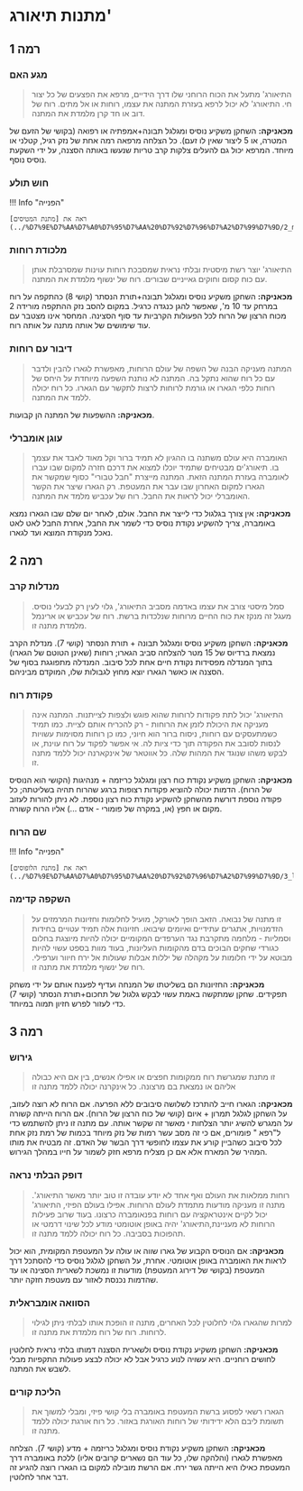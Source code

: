 # מתנות תיאורג'

## **רמה 1**

### מגע האם

> התיאורג' מתעל את הכוח הרוחני שלו דרך הידיים, מרפא את הפצעים של כל יצור חי. התיאורג' לא יכול לרפא בעזרת המתנה את עצמו, רוחות או אל מתים. רוח של דוב או חד קרן מלמדת את המתנה. 

**מכאניקה:** השחקן משקיע נוסיס ומגלגל תבונה+אמפתיה או רפואה (בקושי של הזעם של המטרה, או 5 ליצור שאין לו זעם). כל הצלחה מרפאה רמה אחת של נזק רגיל, קטלני או מיוחד. המרפא יכול גם להעלים צלקות קרב טריות שנעשו באותה הסצנה, על ידי השקעת נוסיס נוסף. 

### חוש תולע 

!!! Info "הפנייה"

    ראה את [מתנת המטיסים](../%D7%9E%D7%AA%D7%A0%D7%95%D7%AA%20%D7%92%D7%96%D7%A2%D7%99%D7%9D/2_metis.md#_5).

### מלכודת רוחות 

> התיאורג' יוצר רשת מיסטית ובלתי נראית שמסבכת רוחות עוינות שמסרבלת אותן עם כוח קסום וחוקים גאייניים שבורים. רוח של ינשוף מלמדת את המתנה. 

**מכאניקה:** השחקן משקיע נוסיס ומגלגל תבונה+תורת הנסתר (קושי 8) כהתקפה על רוח במרחק עד 10 מ', שאפשר להגן כנגדה כרגיל. במקום להסב נזק ההתקפה מורידה 2 מכוח הרצון של הרוח לכל הפעולות הקרביות עד סוף הסצינה. המחסר אינו מצטבר עם עוד שימושים של אותה מתנה על אותה רוח. 

### דיבור עם רוחות

> המתנה מעניקה הבנה של השפה של עולם הרוחות, מאפשרת לגארו להבין ולדבר עם כל רוח שהוא נתקל בה. המתנה לא נותנת השפעה מיוחדת על היחס של רוחות כלפי הגארו או גורמת לרוחות לרצות לתקשר עם הגארו. כל רוח יכולה ללמד את המתנה. 

**מכאניקה:** ההשפעות של המתנה הן קבועות. 

### עוגן אומברלי 

> האומברה היא עולם משתנה בו ההגיון לא תמיד ברור וקל מאוד לאבד את עצמך בו. תיאורג'ים מבטיחים שתמיד יוכלו למצוא את דרכם חזרה למקום שבו עברו לאומברה בעזרת המתנה הזאת. המתנה מייצרת "חבל טבורי" כסוף  שמקשר את הגארו למקום האחרון שבו עבר את המעטפת. רק הגארו שיצר את הקשר האומברלי יכול לראות את החבל. רוח של עכביש מלמד את המתנה. 

**מכאניקה:** אין צורך בגלגול כדי לייצר את החבל. אולם, לאחר יום שלם שבו הגארו נמצא באומברה, צריך להשקיע נקודת נוסיס כדי לשמר את החבל, אחרת החבל לאט לאט נאכל מנקודת המוצא ועד לגארו. 

## **רמה 2**

### מנדלות קרב

> סמל מיסטי צורב את עצמו באדמה מסביב התיאורג', גלוי לעין רק לבעלי נוסיס. מעגל זה מנקז את כוח החיים מרוחות שנלכדות ברשת. רוח של עכביש או ארינמל מלמדת מתנה זו.

**מכאניקה:** השחקן משקיע נוסיס ומגלגל תבונה + תורת הנסתר (קושי 7). מנדלת הקרב נמצאת ברדיוס של 15 מטר להצלחה סביב הגארו; רוחות (שאינן הטוטם של הגארו) בתוך המנדלה מפסידות נקודת חיים אחת לכל סיבוב. המנדלה מתפוגגת בסוף של הסצנה או כאשר הגארו יוצא מחוץ לגבולות שלו, המוקדם מביניהם. 

### פקודת רוח

> התיאורג' יכול לתת פקודות לרוחות שהוא פוגש ולצפות לצייתנות. המתנה אינה מעניקה את היכולת לזמן את הרוחות - רק להכריח אותם לציית. כמו תמיד כשמתעסקים עם רוחות, ניסוח ברור הוא חיוני, כמו כן רוחות מסוימות עשויות לנסות לסובב את הפקודה תוך כדי ציות לה. אי אפשר לפקוד על רוח עוינת, או לבקש משהו שנוגד את המהות שלה. כל אווטאר של אינקארנה יכול ללמד מתנה זו.

**מכאניקה:** השחקן משקיע נקודת כוח רצון ומגלגל כריזמה + מנהיגות (הקושי הוא הנוסיס של הרוח). 
הדמות יכולה להוציא פקודות רצופות ברגע שהרוח תהיה בשליטתה; כל פקודה נוספת דורשת מהשחקן
להשקיע נקודת כוח רצון נוספת. לא ניתן להורות לעזוב מקום או חפץ (או, במקרה של פומורי - אדם ...) אליו הרוח קשורה.

### שם הרוח

!!! Info "הפנייה"

    ראה את [מתנת הלופוסים](../%D7%9E%D7%AA%D7%A0%D7%95%D7%AA%20%D7%92%D7%96%D7%A2%D7%99%D7%9D/3_lupus.md#_9).


### השקפה קדימה

> זו מתנה של נבואה. הזאב הופך לאורקל, מועיל לחלומות וחזיונות המרמזים על הזדמנויות, אתגרים עתידיים ואיומים שיבואו. חזיונות אלה תמיד עטויים בחידות וסמליות - מלחמה מתקרבת נגד הערפדים המקומיים יכולה להיות מיוצגת בחלום כגורדי שחקים הבוכים בדם מהקומות העליונות, בעוד מוות בספט עשוי להיות מבוטא על ידי חלומות על מקהלה של יללות אבלות שעולות אל ירח חיוור וערפילי. רוח של ינשוף מלמדת את מתנה זו.

**מכאניקה:** החזיונות הם בשליטתו של המנחה ועדיף לפענח אותם על ידי משחק תפקידים. 
שחקן שמתקשה באמת עשוי לבקש גלגול של תחכום+תורת הנסתר (קושי 7) כדי לעזור לפרש חזיון תמוה במיוחד.

## **רמה 3**

### גירוש 

> זו מתנת שמגרשת רוח ממקומות חפצים או אפילו אנשים, בין אם היא כבולה אליהם או נמצאת בם מרצונה. כל אינקרנה יכולה ללמד מתנה זו

**מכאניקה:** הגארו חייב להתרכז לשלושה סיבובים ללא הפרעה. אם הרוח לא רוצה לעזוב, על השחקן לגלגל תמרון + איום (קושי של כוח הרצון של הרוח). אם הרוח הייתה קשורה על המגרש להשיג יותר הצלחות י מאשר זה שקשר אותה. עם מתנה זו ניתן להשתמש כדי ל"רפא " פומורים, אם כי זה מסב עשר רמות של נזק מיוחד בכמות של רמת נזק אחת לכל סיבוב כשהביין קורע את עצמו לחופשי דרך הבשר של האדם. זה מבטיח
את מותו המהיר של המארח אלא אם כן מצליח מרפא חזק לשמור על חייו במהלך הגירוש.

### דופק הבלתי נראה 

> רוחות ממלאות את העולם ואף אחד לא יודע עובדה זו טוב יותר מאשר התיאורג'. מתנה זו מעניקה מודעות מתמדת לעולם הרוחות. אפילו בעולם הפיזי, התיאורג' יכול לקיים אינטראקציה עם רוחות בפנאומברה כרצונו. בעוד שרוב פעילות הרוחות לא מעניינת,התיאורג' יהיה באופן אוטומטי מודע לכל שינוי דרמטי או תהפוכות בסביבה. כל רוח יכולה ללמד מתנה זו.

**מכאניקה:** אם הנוסיס הקבוע של גארו שווה או עולה על המעטפת המקומית, הוא יכול לראות את האומברה
באופן אוטומטי. אחרת, על השחקן לגלגל נוסיס כדי להסתכל דרך המעטפת (בקושי של דירוג המעטפת)
מודעות זו נמשכת לשארית הסצינה או עד שהדמות נכנסת לאזור עם מעטפת חזקה יותר. 

### הסוואה אומבראלית 

> למרות שהגארו גלוי לחלוטין לכל האחרים, מתנה זו הופכת אותו לבלתי ניתן לגילוי לרוחות. רוח של רוח מלמדת את מתנה זו.

**מכאניקה:** השחקן משקיע נקודת נוסיס ולשארית הסצנה דמותו בלתי נראית לחלוטין לחושים רוחניים. היא עשויה לנוע כרגיל אבל לא יכולה לבצע פעולות התקפיות מבלי לשבש את המתנה. 

### הליכת קורים

> הגארו רשאי לפסוע ברשת המעטפת באומברה בלי קושי פיזי, ומבלי למשוך את תשומת ליבם הלא ידידותי של רוחות האורגת באזור. כל רוח אורגת יכולה ללמד מתנה זו.

**מכאניקה:** השחקן משקיע נקודת נוסיס ומגלגל כריזמה + מדע (קושי 7). הצלחה מאפשרת 
לגארו (והלהקה שלו, כל עוד הם נשארים קרובים אליו) ללכת באומברה דרך המעטפת כאילו היא הייתה גשר ירח. אם הרשת מובילה למקום בו הגארו רוצה להגיע זה דבר אחר לחלוטין.

